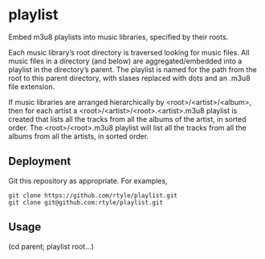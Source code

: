 # playlist

Embed m3u8 playlists into music libraries, specified by their roots.

Each music library’s root directory is traversed looking for music files.
All music files in a directory (and below)
are aggregated/embedded into a playlist in the directory’s parent.
The playlist is named for the path from the root to this parent directory,
with slases replaced with dots and an .m3u8 file extension.

If music libraries are arranged hierarchically by \<root\>/\<artist\>/\<album\>,
then for each artist a \<root\>/\<artist\>/\<root\>.\<artist\>.m3u8 playlist is created
that lists all the tracks from all the albums of the artist, in sorted order.
The \<root\>/\<root\>.m3u8 playlist will list all the tracks
from all the albums from all the artists, in sorted order.

## Deployment

Git this repository as appropriate. For examples,

    git clone https://github.com/rtyle/playlist.git
    git clone git@github.com:rtyle/playlist.git

## Usage

(cd parent; playlist root...)
